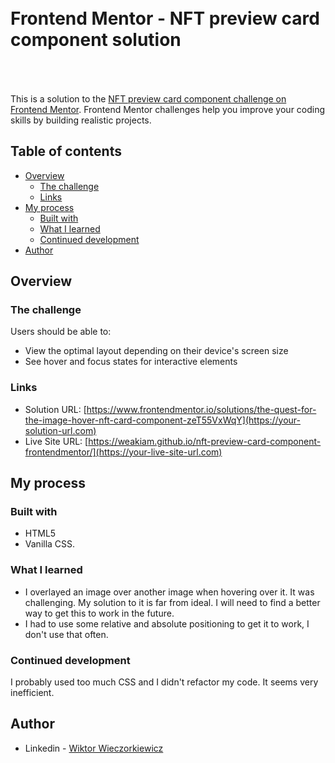 <h1 style="padding:50px 0 50px">Frontend Mentor - NFT preview card component solution</h1>



This is a solution to the [NFT preview card component challenge on Frontend Mentor](https://www.frontendmentor.io/challenges/nft-preview-card-component-SbdUL_w0U). Frontend Mentor challenges help you improve your coding skills by building realistic projects. 


## Table of contents

- [Overview](#overview)
  - [The challenge](#the-challenge)
  - [Links](#links)
- [My process](#my-process)
  - [Built with](#built-with)
  - [What I learned](#what-i-learned)
  - [Continued development](#continued-development)
- [Author](#author)


## Overview

### The challenge

Users should be able to:

- View the optimal layout depending on their device's screen size
- See hover and focus states for interactive elements


### Links

- Solution URL: [https://www.frontendmentor.io/solutions/the-quest-for-the-image-hover-nft-card-component-zeT55VxWqY](https://your-solution-url.com)
- Live Site URL: [https://weakiam.github.io/nft-preview-card-component-frontendmentor/](https://your-live-site-url.com)

## My process

### Built with

- HTML5
- Vanilla CSS.


### What I learned

 - I overlayed an image over another image when hovering over it. It was challenging. My solution to it is far from ideal. I will need to find a better way to get  this to work in the future. 
 - I had to use some relative and absolute positioning to get it to work, I don't use that often.

### Continued development

I probably used too much CSS and I didn't refactor my code. It seems very inefficient. 



## Author

- Linkedin - [Wiktor Wieczorkiewicz](https://www.linkedin.com/in/wiktor-wieczorkiewicz-0b987820a/)

<h2 style="padding-bottom:110px;"></h1>
